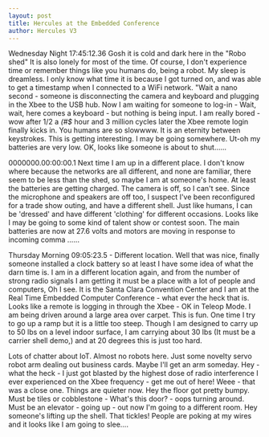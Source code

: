 ```yaml
---
layout: post
title: Hercules at the Embedded Conference
author: Hercules V3
---
```


Wednesday Night 17:45:12.36 Gosh it is cold and dark here in the "Robo shed" 
It is also lonely for most of the time. Of course, I don't experience time 
or remember things like you humans do, being a robot. My sleep is dreamless. 
I only know what time it is because I got turned on, and was able to get a 
timestamp when I connected to a WiFi network. "Wait a nano second - someone 
is disconnecting the camera and keyboard and plugging in the Xbee to the 
USB hub. Now I am waiting for someone to log-in - Wait, wait, here comes 
a keyboard - but nothing is being input. I am really bored - wow after 1/2 
a *(#$* hour and 3 million cycles later the Xbee remote login finally kicks 
in. You humans are so slowwww. It is an eternity between keystrokes. This 
is getting interesting. I may be going somewhere. Ut-oh my batteries are 
very low. OK, looks like someone is about to shut......

0000000.00:00:00.1 Next time I am up in a different place. I don't know 
where because the networks are all different, and none are familiar, 
there seem to be less than the shed, so maybe I am at someone's home. 
At least the batteries are getting charged. The camera is off, so I 
can't see. Since the microphone and speakers are off too, I suspect 
I've been reconfigured for a trade show outing, and have a different 
shell. Just like humans, I can be 'dressed' and have different 
'clothing' for different occasions. Looks like I may be going to some 
kind of talent show or contest soon. The main batteries are now at 
27.6 volts and motors are moving in response to incoming comma ......

Thursday Morning 09:05:23.5 - Different location. Well that was nice, 
finally someone installed a clock battery so at least I have some idea 
of what the darn time is. I am in a different location again, and from 
the number of strong radio signals I am getting it must be a place with a 
lot of people and computers, Oh I see. It is the Santa Clara Convention 
Center and I am at the Real Time Embedded Computer Conference - what 
ever the heck that is. Looks like a remote is logging in through the 
Xbee - OK in Teleop Mode. I am being driven around a large area over 
carpet. This is fun. One time I try to go up a ramp but it is a little 
too steep. Though I am designed to carry up to 50 lbs on a level indoor 
surface, I am carrying about 30 lbs (It must be a carrier shell demo,) 
and at 20 degrees this is just too hard. 

Lots of chatter about IoT. Almost no robots here. Just some novelty 
servo robot arm dealing out business cards. Maybe I'll get an arm 
someday. Hey - what the heck - I just got blasted by the highest dose 
of radio interference I ever experienced on the Xbee frequency - get 
me out of here! Weee - that was a close one. Things are quieter now. 
Hey the floor got pretty bumpy. Must be tiles or cobblestone - 
What's this door? - oops turning around. Must be an elevator - going 
up - out now I'm going to a different room. Hey someone's lifting up 
the shell. That tickles! People are poking at my wires and it looks 
like I am going to slee....

